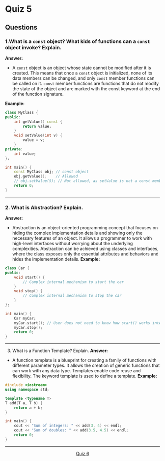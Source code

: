 # Quiz 5
## Questions 

### **1.What is a `const` object? What kids of functions can a `const` object invoke? Explain.**
**Answer:**
- A `const` object is an object whose state cannot be modified after it is created. This means that once a `const` object is initialized, none of its data members can be changed, and only `const` member functions can be called on it. `const` member functions are functions that do not modify the state of the object and are marked with the const keyword at the end of the function signature.

**Example:**
```c++
class MyClass {
public:
    int getValue() const {
        return value;
    }
    void setValue(int v) {
        value = v;
    }
private:
    int value;
};

int main() {
    const MyClass obj; // const object
    obj.getValue();    // Allowed
    // obj.setValue(5); // Not allowed, as setValue is not a const member function
    return 0;
}
```
---
### **2. What is Abstraction? Explain.**
**Answer:**
- Abstraction is an object-oriented programming concept that focuses on hiding the complex implementation details and showing only the necessary features of an object. It allows a programmer to work with high-level interfaces without worrying about the underlying complexities. Abstraction can be achieved using classes and interfaces, where the class exposes only the essential attributes and behaviors and hides the implementation details.
**Example:**
```c++
class Car {
public:
    void start() {
        // Complex internal mechanism to start the car
    }
    void stop() {
        // Complex internal mechanism to stop the car
    }
};

int main() {
    Car myCar;
    myCar.start(); // User does not need to know how start() works internally
    myCar.stop();
    return 0;
}
```
---
3. What is a Function Template? Explain.
**Answer:**
- A function template is a blueprint for creating a family of functions with different parameter types. It allows the creation of generic functions that can work with any data type. Templates enable code reuse and flexibility. The keyword template is used to define a template.
**Example:**
```c++
#include <iostream>
using namespace std;

template <typename T>
T add(T a, T b) {
    return a + b;
}

int main() {
    cout << "Sum of integers: " << add(3, 4) << endl;
    cout << "Sum of doubles: " << add(3.5, 4.5) << endl;
    return 0;
}
```
---

<p align= "center">
  <a href="https://github.com/MarkShinozaki/CPTS122-DataStructures/tree/Quizzes/Quiz%206">Quiz 6</a>
</p>


  
